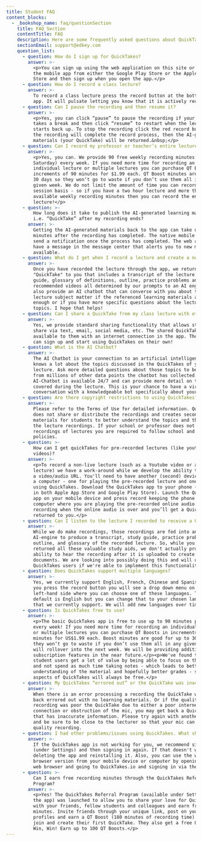 ```yaml
---
title: Student FAQ
content_blocks:
  - _bookshop_name: faq/questionSection
    title: FAQ Section
    contentTitle: FAQ
    description: Here are some frequently asked questions about QuickTakes and how it works. If these FAQs do not answer your specific question, then we recommend sending an email to 
    sectionEmail: support@edkey.com
    question_list:
      - question: How do I sign up for QuickTakes?
        answer: >-
          <p>You can sign up using the web application on this site or download
          the mobile app from either the Google Play Store or the Apple App
          Store and then sign up when you open the app.</p>
      - question: How do I record a class lecture?
        answer: >-
          To record a class lecture press the record button at the bottom of the
          app. It will pulsate letting you know that it is actively recording.
      - question: Can I pause the recording and then resume it?
        answer: >-
          <p>Yes, you can click “pause” to pause the recording if your professor
          takes a break and then click “resume” to restart when the lecture
          starts back up. To stop the recording click the red record button and
          the recording will complete the record process, then the AI-generated
          materials (your QuickTake) will be returned.&nbsp;</p>
      - question: Can I record my professor or teacher’s entire lecture?
        answer: >-
          <p>Yes, you can. We provide 90 free weekly recording minutes (Sunday -
          Saturday) every week. If you need more time for recording an
          individual lecture or multiple lectures you can purchase QT Boost in
          increments of 90 minutes for $1.99 each. QT Boost minutes are good for
          30 days so they won’t go to waste if you don’t use them all in any
          given week. We do not limit the amount of time you can record on a per
          session basis - so if you have a two hour lecture and more than 120
          available weekly recording minutes then you can record the entire
          lecture!</p>
      - question: >-
          How long does it take to publish the AI-generated learning materials
          i.e. “QuickTake” after my recording ends?
        answer: >-
          Getting the AI-generated materials back to the app can take up to 15
          minutes after the recording has completed. The native mobile apps will
          send a notification once the process has completed. The web app will
          have a message in the message center that alerts you to new materials
          available.
      - question: What do I get when I record a lecture and create a new QuickTake?
        answer: >-
          Once you have recorded the lecture through the app, we return a
          "QuickTake" to you that includes a transcript of the lecture , study
          guide, glossary of definitions, outline, practice problems and even
          recommended videos all determined by our prompts to an AI engine. We
          also provide an AI chatbot that can converse with you about the
          lecture subject matter if the referenced learning materials aren't
          enough or if you have more specific questions about the lecture
          topics. I hope that helps!
      - question: Can I share a QuickTake from my class lecture with other classmates?
        answer: >-
          Yes, we provide standard sharing functionality that allows students to
          share via text, email, social media, etc. The shared QuickTake will be
          available to them with an internet connection in the app. Then, they
          can sign up and start using QuickTakes on their own!
      - question: What is the AI Chatbot?
        answer: >-
          The AI Chatbot is your connection to an artificial intelligence that
          knows a lot about the topics discussed in the QuickTakes of your
          lecture. Ask more detailed questions about those topics to benefit
          from millions of other data points the chatbot has collected. The
          AI-Chatbot is available 24/7 and can provide more detail on the topics
          covered during the lecture. This is your chance to have a virtual
          conversation with a knowledgeable bot specifically about your lecture.
      - question: Are there copyright restrictions to using QuickTakes?
        answer: >-
          Please refer to the Terms of Use for detailed information. QuickTakes
          does not share or distribute the recordings and creates secondary
          materials for students to better understand the topics and themes of
          the lecture recordings. If your school or professor does not allow
          recordings of lectures you are required to follow school and professor
          policies.
      - question: >-
          How can I get quickTakes for pre-recorded lectures (like youtube
          videos)?
        answer: >-
          <p>To record a non-live lecture (such as a Youtube video or audio
          lecture) we have a work-around while we develop the ability to insert
          a video/audio URL. You'll need to have another (second) device such as
          a computer - one for playing the pre-recorded lecture and one for
          using QuickTakes. Download the QuickTakes app to your phone (available
          in both Apple App Store and Google Play Store). Launch the QuickTakes
          app on your mobile device and press record keeping the phone near your
          computer where you are playing the pre-recorded online audio. End the
          recording when the online audio is over and you’ll get a QuickTake
          returned to you.</p>
      - question: Can I listen to the lecture I recorded to receive a QuickTake?
        answer: >-
          While we do make recordings, those recordings are fed into an
          AI-engine to produce a transcript, study guide, practice problems,
          outline, and glossary of the recorded lecture. So, while you get
          returned all these valuable study aids, we don't actually provide the
          ability to hear the recording after it is uploaded to create these
          documents. We are looking into possibly doing this and will update our
          QuickTakes users if we're able to implement this functionality.
      - question: Does QuickTakes support multiple languages?
        answer: >-
          Yes, we currently support English, French, Chinese and Spanish. After
          you press the record button you will see a drop down menu on the
          left-hand side where you can choose one of these languages. The
          default is English but you can change that to your chosen language
          that we currently support. We will add new languages over time.
      - question: Is QuickTakes free to use?
        answer: >-
          <p>The basic QuickTakes app is free to use up to 90 minutes per week,
          every week! If you need more time for recording an individual lecture
          or multiple lectures you can purchase QT Boosts in increments of 90
          minutes for US$1.99 each. Boost minutes are good for up to 30 days so
          they won’t go to waste if you don’t use them all in any given week and
          will rollover into the next week. We will be providing additional paid
          subscription features in the near future.</p><p>We've found that our
          student users get a lot of value by being able to focus on the lecture
          and not spend as much time taking notes - which leads to better
          understanding of the material and hopefully better grades - so some
          aspects of QuickTakes will always be free.</p>
      - question: My QuickTakes “errored out” or the QuickTake was inaccurate. Why?
        answer: >-
          When there is an error processing a recording the QuickTake will come
          back errored out with no learning materials. Or if the quality of the
          recording was poor the QuickTake due to either a poor internet
          connection or obstruction of the mic, you may get back a QuickTake
          that has inaccurate information. Please try again with another lecture
          and be sure to be close to the lecturer so that your mic can get a
          quality recording.
      - question: I had other problems/issues using QuickTakes. What should I do?
        answer: >-
          If the QuickTakes app is not working for you, we recommend signing out
          (under Settings) and then signing in again. If that doesn't work, try
          deleting the app and reinstalling it. Also, you can use the web
          browser version from your mobile device or computer by opening your
          web browser and going to QuickTakes.io and signing in via the web.
      - question: >-
          Can I earn free recording minutes through the QuickTakes Referral
          Program?
        answer: >-
          <p>Yes! The QuickTakes Referral Program (available under Settings in
          the app) was launched to allow you to share your love for QuickTakes
          with your friends, fellow students and colleagues and earn free
          minutes. Invite friends through your unique link, post on your social
          profiles and earn a QT Boost (180 minutes of recording time) when they
          join and create their first QuickTake. They also get a free QT Boost!
          Win, Win! Earn up to 100 QT Boosts.</p>
---
```

